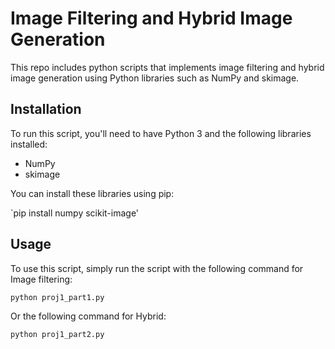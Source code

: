 # Image Filtering and Hybrid Image Generation

This repo includes python scripts that implements image filtering and hybrid image generation using Python libraries such as NumPy and skimage.

## Installation

To run this script, you'll need to have Python 3 and the following libraries installed:

- NumPy
- skimage

You can install these libraries using pip:

`pip install numpy scikit-image'

## Usage

To use this script, simply run the script with the following command for Image filtering:

`python proj1_part1.py`

Or the following command for Hybrid:

`python proj1_part2.py`
